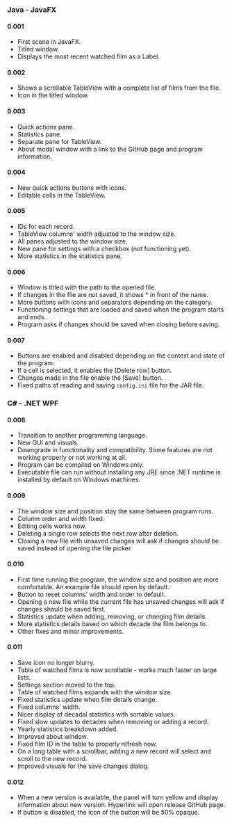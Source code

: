 ### Java - JavaFX

#### 0.001 
- First scene in JavaFX.
- Titled window.
- Displays the most recent watched film as a Label.

#### 0.002 
- Shows a scrollable TableView with a complete list of films from the file.
- Icon in the titled window.

#### 0.003 
- Quick actions pane.
- Statistics pane.
- Separate pane for TableView.
- About modal window with a link to the GitHub page and program information.

#### 0.004 
- New quick actions buttons with icons.
- Editable cells in the TableView.

#### 0.005 
- IDs for each record.
- TableView columns' width adjusted to the window size.
- All panes adjusted to the window size.
- New pane for settings with a checkbox (not functioning yet).
- More statistics in the statistics pane.

#### 0.006 
- Window is titled with the path to the opened file.
- If changes in the file are not saved, it shows * in front of the name.
- More buttons with icons and separators depending on the category.
- Functioning settings that are loaded and saved when the program starts and ends.
- Program asks if changes should be saved when closing before saving.

#### 0.007 
- Buttons are enabled and disabled depending on the context and state of the program.
- If a cell is selected, it enables the [Delete row] button.
- Changes made in the file enable the [Save] button.
- Fixed paths of reading and saving `config.ini` file for the JAR file.

### C# - .NET WPF

#### 0.008 
- Transition to another programming language.
- New GUI and visuals.
- Downgrade in functionality and compatibility. Some features are not working properly or not working at all.
- Program can be compiled on Windows only.
- Executable file can run without installing any JRE since .NET runtime is installed by default on Windows machines.

#### 0.009 
- The window size and position stay the same between program runs.
- Column order and width fixed.
- Editing cells works now.
- Deleting a single row selects the next row after deletion.
- Closing a new file with unsaved changes will ask if changes should be saved instead of opening the file picker.

#### 0.010 
- First time running the program, the window size and position are more comfortable. An example file should open by default.
- Button to reset columns' width and order to default.
- Opening a new file while the current file has unsaved changes will ask if changes should be saved first.
- Statistics update when adding, removing, or changing film details.
- More statistics details based on which decade the film belongs to.
- Other fixes and minor improvements.

#### 0.011 
- Save icon no longer blurry.
- Table of watched films is now scrollable - works much faster on large lists.
- Settings section moved to the top.
- Table of watched films expands with the window size.
- Fixed statistics update when film details change.
- Fixed columns' width.
- Nicer display of decadal statistics with sortable values.
- Fixed slow updates to decades when removing or adding a record.
- Yearly statistics breakdown added.
- Improved about window.
- Fixed film ID in the table to properly refresh now.
- On a long table with a scrollbar, adding a new record will select and scroll to the new record.
- Improved visuals for the save changes dialog.

#### 0.012 
- When a new version is available, the panel will turn yellow and display information about new version. Hyperlink will open release GitHub page.
- If button is disabled, the icon of the button will be 50% opaque.